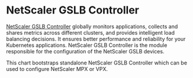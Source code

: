 # NetScaler GSLB Controller

[NetScaler GSLB Controller](https://docs.netscaler.com/en-us/netscaler-k8s-ingress-controller/gslb/gslb) globally monitors applications, collects and shares metrics across different clusters, and provides intelligent load balancing decisions. It ensures better performance and reliability for your Kubernetes applications. NetScaler GSLB Controller is the module responsible for the configuration of the NetScaler GSLB devices.

This chart bootstraps standalone NetScaler GSLB Controller which can be used to configure NetScaler MPX or VPX.
